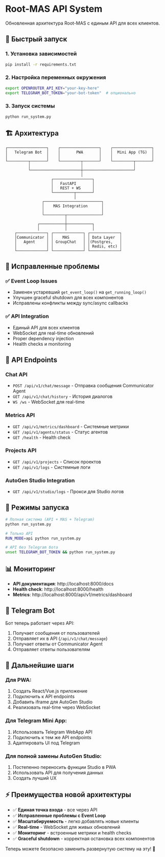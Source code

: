 # Root-MAS API System

Обновленная архитектура Root-MAS с единым API для всех клиентов.

## 🚀 Быстрый запуск

### 1. Установка зависимостей

```bash
pip install -r requirements.txt
```

### 2. Настройка переменных окружения

```bash
export OPENROUTER_API_KEY="your-key-here"
export TELEGRAM_BOT_TOKEN="your-bot-token"  # опционально
```

### 3. Запуск системы

```bash
python run_system.py
```

## 🏗️ Архитектура

```
┌─────────────────┐    ┌─────────────────┐    ┌─────────────────┐
│   Telegram Bot  │    │       PWA       │    │  Mini App (TG)  │
│                 │    │                 │    │                 │
└─────────┬───────┘    └─────────┬───────┘    └─────────┬───────┘
          │                      │                      │
          └──────────────────────┼──────────────────────┘
                                 │
                    ┌─────────────────┐
                    │   FastAPI       │
                    │   REST + WS     │
                    └─────────┬───────┘
                              │
                ┌─────────────────────────┐
                │    MAS Integration      │
                │                         │
                └─────────┬───────────────┘
                          │
              ┌───────────┼───────────┐
              │           │           │
    ┌─────────────┐ ┌─────────────┐ ┌─────────────┐
    │Communicator │ │    MAS      │ │ Data Layer  │
    │   Agent     │ │ GroupChat   │ │(Postgres,   │
    │             │ │             │ │ Redis, etc) │
    └─────────────┘ └─────────────┘ └─────────────┘
```

## 🔧 Исправленные проблемы

### ✅ Event Loop Issues
- Заменен устаревший `get_event_loop()` на `get_running_loop()`
- Улучшен graceful shutdown для всех компонентов
- Исправлены конфликты между sync/async callbacks

### ✅ API Integration
- Единый API для всех клиентов
- WebSocket для real-time обновлений
- Proper dependency injection
- Health checks и monitoring

## 📡 API Endpoints

### Chat API
- `POST /api/v1/chat/message` - Отправка сообщения Communicator Agent
- `GET /api/v1/chat/history` - История диалогов
- `WS /ws` - WebSocket для real-time

### Metrics API
- `GET /api/v1/metrics/dashboard` - Системные метрики
- `GET /api/v1/agents/status` - Статус агентов
- `GET /health` - Health check

### Projects API
- `GET /api/v1/projects` - Список проектов
- `GET /api/v1/logs` - Системные логи

### AutoGen Studio Integration
- `GET /api/v1/studio/logs` - Прокси для Studio логов

## 🎯 Режимы запуска

```bash
# Полная система (API + MAS + Telegram)
python run_system.py

# Только API
RUN_MODE=api python run_system.py

# API без Telegram бота
unset TELEGRAM_BOT_TOKEN && python run_system.py
```

## 📊 Мониторинг

- **API документация**: http://localhost:8000/docs
- **Health check**: http://localhost:8000/health  
- **Metrics**: http://localhost:8000/api/v1/metrics/dashboard

## 🤖 Telegram Bot

Бот теперь работает через API:
1. Получает сообщения от пользователей
2. Отправляет их в API (`/api/v1/chat/message`)
3. Получает ответы от Communicator Agent
4. Отправляет ответы пользователям

## 🔮 Дальнейшие шаги

### Для PWA:
1. Создать React/Vue.js приложение
2. Подключить к API endpoints
3. Добавить iframe для AutoGen Studio
4. Реализовать real-time через WebSocket

### Для Telegram Mini App:
1. Использовать Telegram WebApp API
2. Подключить к тем же API endpoints
3. Адаптировать UI под Telegram

### Для полной замены AutoGen Studio:
1. Постепенно переносить функции Studio в PWA
2. Использовать API для получения данных
3. Создать лучший UX

## ⚡ Преимущества новой архитектуры

- ✅ **Единая точка входа** - все через API
- ✅ **Исправленные проблемы с Event Loop**
- ✅ **Масштабируемость** - легко добавлять новые клиенты
- ✅ **Real-time** - WebSocket для живых обновлений
- ✅ **Мониторинг** - встроенные метрики и health checks
- ✅ **Graceful shutdown** - корректная остановка всех компонентов

Теперь можете безопасно заменить развернутую систему на эту! 🎉